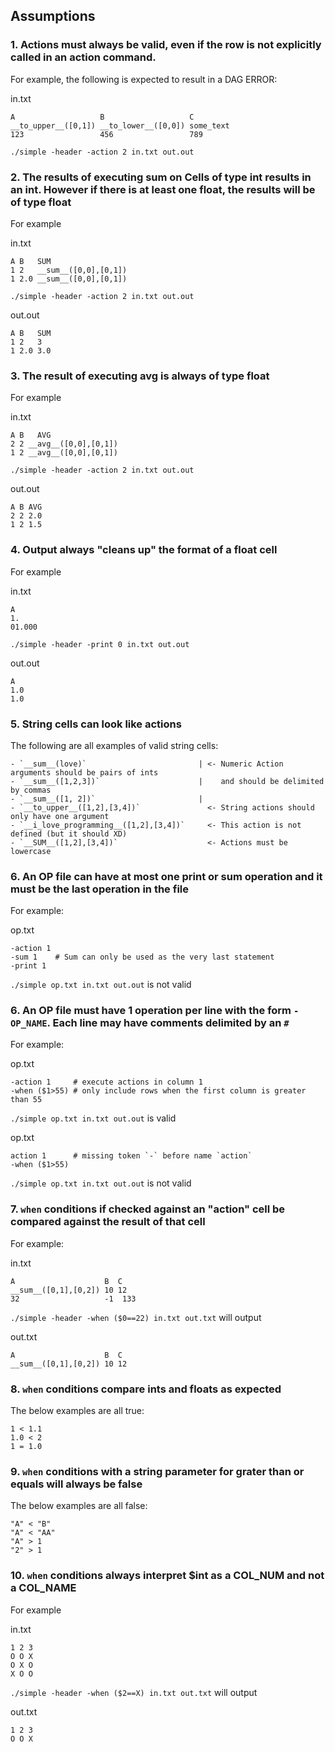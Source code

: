 ## Assumptions

### 1. Actions must always be valid, even if the row is not explicitly called in an action command. 

For example, the following is expected to result in a DAG ERROR:

in.txt
```
A                   B                   C
__to_upper__([0,1]) __to_lower__([0,0]) some_text
123                 456                 789
```

`./simple -header -action 2 in.txt out.out`

### 2. The results of executing __sum__ on Cells of type int results in an int. However if there is at least one float, the results will be of type float

For example

in.txt
```
A B   SUM
1 2   __sum__([0,0],[0,1])
1 2.0 __sum__([0,0],[0,1])
```

`./simple -header -action 2 in.txt out.out`

out.out
```
A B   SUM
1 2   3
1 2.0 3.0
```

### 3. The result of executing __avg__ is always of type float

For example

in.txt
```
A B   AVG
2 2 __avg__([0,0],[0,1])
1 2 __avg__([0,0],[0,1])
```

`./simple -header -action 2 in.txt out.out`

out.out
```
A B AVG
2 2 2.0
1 2 1.5
```

### 4. Output always "cleans up" the format of a float cell

For example

in.txt
```
A
1.
01.000
```

`./simple -header -print 0 in.txt out.out`

out.out
```
A
1.0
1.0
```

### 5. String cells can look like actions

The following are all examples of valid string cells:
```
- `__sum__(love)`                         | <- Numeric Action arguments should be pairs of ints 
- `__sum__([1,2,3])`                      |    and should be delimited by commas
- `__sum__([1, 2])`                       |
- `__to_upper__([1,2],[3,4])`               <- String actions should only have one argument 
- `__i_love_programming__([1,2],[3,4])`     <- This action is not defined (but it should XD)
- `__SUM__([1,2],[3,4])`                    <- Actions must be lowercase
```

### 6. An OP file can have at most one print or sum operation and it must be the last operation in the file

For example:

op.txt
```
-action 1
-sum 1    # Sum can only be used as the very last statement
-print 1
```

`./simple op.txt in.txt out.out` is not valid

### 6. An OP file must have 1 operation per line with the form `-OP_NAME`. Each line may have comments delimited by an `#`

For example:

op.txt
```
-action 1     # execute actions in column 1
-when ($1>55) # only include rows when the first column is greater than 55
```

`./simple op.txt in.txt out.out` is valid

op.txt
```
action 1      # missing token `-` before name `action`
-when ($1>55)
```

`./simple op.txt in.txt out.out` is not valid

### 7. `when` conditions if checked against an "action" cell be compared against the result of that cell

For example:

in.txt
```
A                    B  C
__sum__([0,1],[0,2]) 10 12
32                   -1  133
```

`./simple -header -when ($0==22) in.txt out.txt` will output

out.txt
```
A                    B  C
__sum__([0,1],[0,2]) 10 12
```

### 8. `when` conditions compare ints and floats as expected

The below examples are all true:
```
1 < 1.1
1.0 < 2
1 = 1.0
```

### 9. `when` conditions with a string parameter for grater than or equals will always be false

The below examples are all false:
```
"A" < "B"
"A" < "AA"
"A" > 1
"2" > 1
```

### 10. `when` conditions always interpret $int as a COL_NUM and not a COL_NAME

For example

in.txt
```
1 2 3
O O X
O X O
X O O
```

`./simple -header -when ($2==X) in.txt out.txt` will output

out.txt
```
1 2 3
O O X
```
